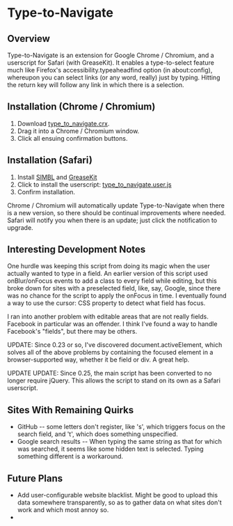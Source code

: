 Type-to-Navigate
================

Overview
--------

Type-to-Navigate is an extension for Google Chrome / Chromium, and a userscript for Safari (with GreaseKit). It enables a type-to-select feature much like Firefox's accessibility.typeaheadfind option (in about:config), whereupon you can select links (or any word, really) just by typing. Hitting the return key will follow any link in which there is a selection.

Installation (Chrome / Chromium)
--------------------------------
1. Download [type_to_navigate.crx](http://github.com/dbergey/type_to_navigate_chrome/raw/master/type_to_navigate.crx).
2. Drag it into a Chrome / Chromium window.
3. Click all ensuing confirmation buttons.

Installation (Safari)
---------------------
1. Install [SIMBL](http://www.culater.net/software/SIMBL/SIMBL.php) and [GreaseKit](http://8-p.info/greasekit/)
2. Click to install the userscript: [type_to_navigate.user.js](http://github.com/dbergey/type_to_navigate_chrome/raw/master/type_to_navigate/type_to_navigate.user.js)
3. Confirm installation.

Chrome / Chromium will automatically update Type-to-Navigate when there is a new version, so there should be continual improvements where needed. Safari will notify you when there is an update; just click the notification to upgrade.

Interesting Development Notes
-----------------------------

One hurdle was keeping this script from doing its magic when the user actually wanted to type in a field. An earlier version of this script used onBlur/onFocus events to add a class to every field while editing, but this broke down for sites with a preselected field, like, say, Google, since there was no chance for the script to apply the onFocus in time. I eventually found a way to use the cursor: CSS property to detect what field has focus.

I ran into another problem with editable areas that are not really fields. Facebook in particular was an offender. I think I've found a way to handle Facebook's "fields", but there may be others.

UPDATE: Since 0.23 or so, I've discovered document.activeElement, which solves all of the above problems by containing the focused element in a browser-supported way, whether it be field or div. A great help.

UPDATE UPDATE: Since 0.25, the main script has been converted to no longer require jQuery. This allows the script to stand on its own as a Safari userscript.

Sites With Remaining Quirks
---------------------------

- GitHub -- some letters don't register, like 's', which triggers focus on the search field, and 't', which does something unspecified.
- Google search results -- When typing the same string as that for which was searched, it seems like some hidden text is selected. Typing something different is a workaround.

Future Plans
------------

- Add user-configurable website blacklist. Might be good to upload this data somewhere transparently, so as to gather data on what sites don't work and which most annoy so.
- 